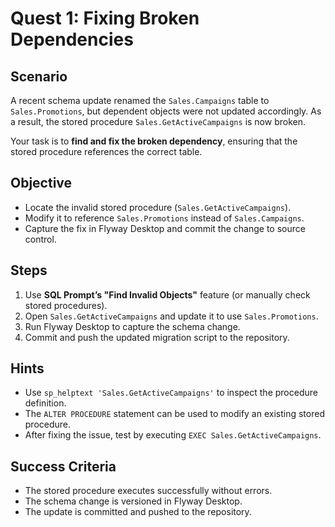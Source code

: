 # Quest 1: Fixing Broken Dependencies  

## Scenario  
A recent schema update renamed the `Sales.Campaigns` table to `Sales.Promotions`, but dependent objects were not updated accordingly. As a result, the stored procedure `Sales.GetActiveCampaigns` is now broken.

Your task is to **find and fix the broken dependency**, ensuring that the stored procedure references the correct table.

## Objective  
- Locate the invalid stored procedure (`Sales.GetActiveCampaigns`).
- Modify it to reference `Sales.Promotions` instead of `Sales.Campaigns`.
- Capture the fix in Flyway Desktop and commit the change to source control.

## Steps  
1. Use **SQL Prompt’s "Find Invalid Objects"** feature (or manually check stored procedures).  
2. Open `Sales.GetActiveCampaigns` and update it to use `Sales.Promotions`.  
3. Run Flyway Desktop to capture the schema change.  
4. Commit and push the updated migration script to the repository.  

## Hints  
- Use `sp_helptext 'Sales.GetActiveCampaigns'` to inspect the procedure definition.  
- The `ALTER PROCEDURE` statement can be used to modify an existing stored procedure.  
- After fixing the issue, test by executing `EXEC Sales.GetActiveCampaigns`.  

## Success Criteria  
- The stored procedure executes successfully without errors.  
- The schema change is versioned in Flyway Desktop.  
- The update is committed and pushed to the repository.  
